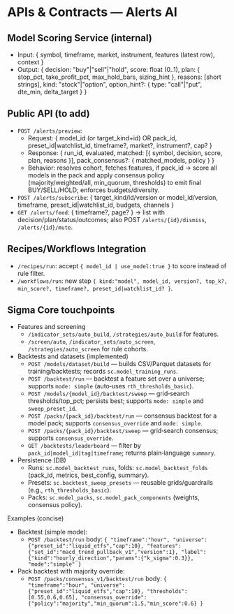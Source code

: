 # APIs & Contracts — Alerts AI

## Model Scoring Service (internal)
- Input: { symbol, timeframe, market, instrument, features (latest row), context }
- Output: {
  decision: "buy"|"sell"|"hold",
  score: float (0..1),
  plan: { stop_pct, take_profit_pct, max_hold_bars, sizing_hint },
  reasons: [short strings],
  kind: "stock"|"option", option_hint?: { type: "call"|"put", dte_min, delta_target }
}

## Public API (to add)
- `POST /alerts/preview`:
  - Request: { model_id (or target_kind+id) OR pack_id, preset_id|watchlist_id, timeframe?, market?, instrument?, cap? }
  - Response: { run_id, evaluated, matched: [{ symbol, decision, score, plan, reasons }], pack_consensus?: { matched_models, policy } }
  - Behavior: resolves cohort, fetches features, if pack_id → score all models in the pack and apply consensus policy (majority/weighted/all, min_quorum, thresholds) to emit final BUY/SELL/HOLD; enforces budgets/diversity.
- `POST /alerts/subscribe`: { target_kind/id/version or model_id/version, timeframe, preset_id|watchlist_id, budgets, channels }
- `GET /alerts/feed`: { timeframe?, page? } → list with decision/plan/status/outcomes; also POST `/alerts/{id}/dismiss`, `/alerts/{id}/mute`.

## Recipes/Workflows Integration
- `/recipes/run`: accept `{ model_id | use_model:true }` to score instead of rule filter.
- `/workflows/run`: new step `{ kind:"model", model_id, version?, top_k?, min_score?, timeframe?, preset_id|watchlist_id? }`.

## Sigma Core touchpoints
- Features and screening
  - `/indicator_sets/auto_build`, `/strategies/auto_build` for features.
  - `/screen/auto`, `/indicator_sets/auto_screen`, `/strategies/auto_screen` for rule cohorts.
- Backtests and datasets (implemented)
  - `POST /models/dataset/build` — builds CSV/Parquet datasets for training/backtests; records `sc.model_training_runs`.
  - `POST /backtest/run` — backtest a feature set over a universe; supports `mode: simple` (auto‑uses `rth_thresholds_basic`).
  - `POST /models/{model_id}/backtest/sweep` — grid‑search thresholds/top_pct; persists best; supports `mode: simple` and `sweep_preset_id`.
  - `POST /packs/{pack_id}/backtest/run` — consensus backtest for a model pack; supports `consensus_override` and `mode: simple`.
  - `POST /packs/{pack_id}/backtest/sweep` — grid‑search consensus; supports `consensus_override`.
  - `GET /backtests/leaderboard` — filter by `pack_id|model_id|tag|timeframe`; returns plain‑language `summary`.
- Persistence (DB)
  - Runs: `sc.model_backtest_runs`, folds: `sc.model_backtest_folds` (pack_id, metrics, best_config, summary).
  - Presets: `sc.backtest_sweep_presets` — reusable grids/guardrails (e.g., `rth_thresholds_basic`).
  - Packs: `sc.model_packs`, `sc.model_pack_components` (weights, consensus policy).

Examples (concise)
- Backtest (simple mode):
  - `POST /backtest/run` body: `{ "timeframe":"hour", "universe": {"preset_id":"liquid_etfs","cap":10}, "features": {"set_id":"macd_trend_pullback_v1","version":1}, "label": {"kind":"hourly_direction","params":{"k_sigma":0.3}}, "mode":"simple" }`
- Pack backtest with majority override:
  - `POST /packs/consensus_v1/backtest/run` body: `{ "timeframe":"hour", "universe": {"preset_id":"liquid_etfs","cap":10}, "thresholds":[0.55,0.6,0.65], "consensus_override": {"policy":"majority","min_quorum":1.5,"min_score":0.6} }`
